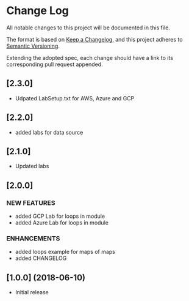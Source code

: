 # Change Log
All notable changes to this project will be documented in this file.

The format is based on [Keep a Changelog](https://keepachangelog.com/en/1.0.0/),
and this project adheres to [Semantic Versioning](https://semver.org/spec/v2.0.0.html).

Extending the adopted spec, each change should have a link to its corresponding pull request appended.

## [2.3.0]
- Udpated LabSetup.txt for AWS, Azure and GCP

## [2.2.0]
- added labs for data source

## [2.1.0]
- Updated labs

## [2.0.0]

### NEW FEATURES
- added GCP Lab for loops in module
- added Azure Lab for loops in module
### ENHANCEMENTS
- added loops example for maps of maps
- added CHANGELOG

## [1.0.0] (2018-06-10)
- Initial release
